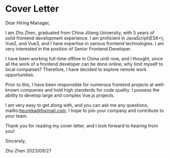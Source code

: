 # Cover Letter
Dear Hiring Manager,

I am Zhu Zhen, graduated from China Jiliang University, with 5 years of solid frontend development experience. I am proficient in JavaScript(ES6+), Vue2, and Vue3, and I have expertise in various frontend technologies. I am very interested in the position of Senior Frontend Developer.

I have been working full-time offline in China until now, and I thought, since all the work of a frontend developer can be done online, why limit myself to local companies? Therefore, I have decided to explore remote work opportunities.

Prior to this, I have been responsible for numerous frontend projects at well-known companies and hold high standards for code quality. I possess the ability to develop large and complex Vue.js projects.

I am very easy to get along with, and you can ask me any questions, mailto:heureka@foxmail.com. I hope to join your company and contribute to your team.

Thank you for reading my cover letter, and I look forward to hearing from you!

Sincerely, 

Zhu Zhen 2023/09/27
